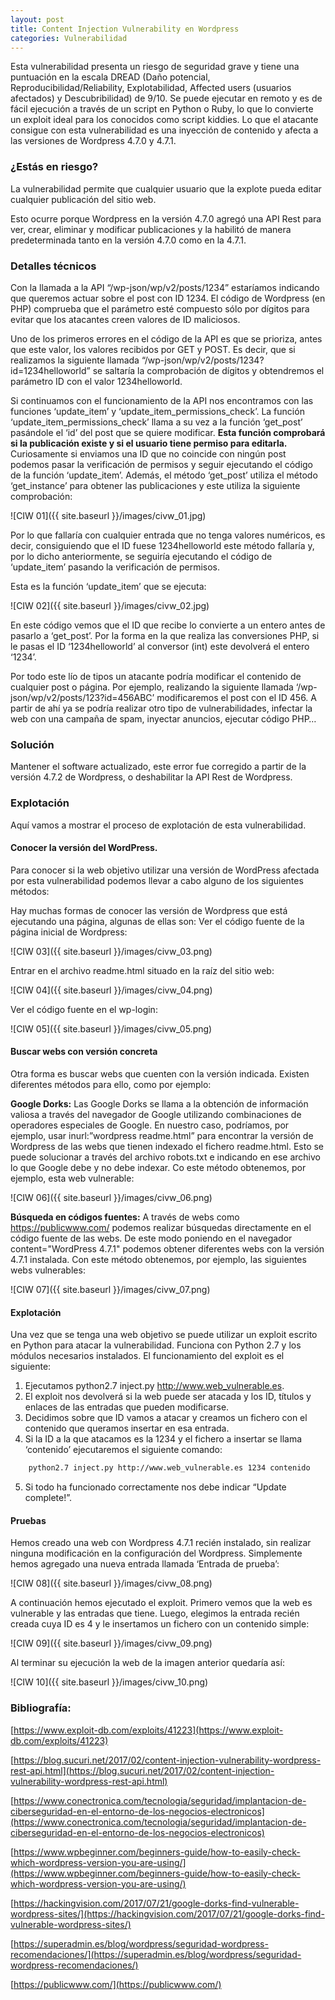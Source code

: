 ```yaml
---
layout: post
title: Content Injection Vulnerability en Wordpress
categories: Vulnerabilidad
---
```


Esta vulnerabilidad presenta un riesgo de seguridad grave y tiene una puntuación en la escala DREAD (Daño potencial, Reproducibilidad/Reliability, Explotabilidad, Affected users (usuarios afectados) y Descubribilidad) de 9/10. Se puede ejecutar en remoto y es de fácil ejecución a través de un script en Python o Ruby, lo que lo convierte un exploit ideal para los conocidos como script kiddies. Lo que el atacante consigue con esta vulnerabilidad es una inyección de contenido y afecta a las versiones de Wordpress 4.7.0 y 4.7.1. 

### ¿Estás en riesgo?

La vulnerabilidad permite que cualquier usuario que la explote pueda editar cualquier publicación del sitio web. 

Esto ocurre porque Wordpress en la versión 4.7.0 agregó una API Rest para ver, crear, eliminar y modificar publicaciones y la habilitó de manera predeterminada tanto en la versión 4.7.0 como en la 4.7.1.

### Detalles técnicos

Con la llamada a la API “/wp-json/wp/v2/posts/1234” estaríamos indicando que queremos actuar sobre el post con ID 1234. El código de Wordpress (en PHP) comprueba que el parámetro esté compuesto sólo por dígitos para evitar que los atacantes creen valores de ID maliciosos. 

Uno de los primeros errores en el código de la API es que se prioriza, antes que este valor, los valores recibidos por GET y POST. Es decir, que si realizamos la siguiente llamada “/wp-json/wp/v2/posts/1234?id=1234helloworld” se saltaría la comprobación de dígitos y obtendremos el parámetro ID con el valor 1234helloworld.

Si continuamos con el funcionamiento de la API nos encontramos con las funciones ‘update_item’ y  ‘update_item_permissions_check’. La función ‘update_item_permissions_check’ llama a su vez a la función ‘get_post’ pasándole el ‘id’ del post que se quiere modificar. **Esta función comprobará si la publicación existe y si el usuario tiene permiso para editarla.** Curiosamente si enviamos una ID que no coincide con ningún post podemos pasar la verificación de permisos y seguir ejecutando el código de la función ‘update_item’. Además, el método ‘get_post’ utiliza el método ‘get_instance’ para obtener las publicaciones y este utiliza la siguiente comprobación:

![CIW 01]({{ site.baseurl }}/images/civw_01.jpg)

Por lo que fallaría con cualquier entrada que no tenga valores numéricos, es decir, consiguiendo que el ID fuese 1234helloworld este método fallaría y, por lo dicho anteriormente, se seguiría ejecutando el código de ‘update_item’ pasando la verificación de permisos. 

Esta es la función ‘update_item’ que se ejecuta:

![CIW 02]({{ site.baseurl }}/images/civw_02.jpg)

En este código vemos que el ID que recibe lo convierte a un entero antes de pasarlo a ‘get_post’. Por la forma en la que realiza las conversiones PHP, si le pasas el ID ‘1234helloworld’ al conversor (int) este devolverá el entero ‘1234’.

Por todo este lío de tipos un atacante podría modificar el contenido de cualquier post o página. Por ejemplo, realizando la siguiente llamada ‘/wp-json/wp/v2/posts/123?id=456ABC’ modificaremos el post con el ID 456. A partir de ahí ya se podría realizar otro tipo de vulnerabilidades, infectar la web con una campaña de spam, inyectar anuncios, ejecutar código PHP… 

### Solución

Mantener el software actualizado, este error fue corregido a partir de la versión 4.7.2 de Wordpress, o deshabilitar la API Rest de Wordpress. 

### Explotación

Aquí vamos a mostrar el proceso de explotación de esta vulnerabilidad.

#### Conocer la versión del WordPress.

Para conocer si la web objetivo utilizar una versión de WordPress afectada por esta vulnerabilidad podemos llevar a cabo alguno de los siguientes métodos:

Hay muchas formas de conocer las versión de Wordpress que está ejecutando una página, algunas de ellas son:
Ver el código fuente de la página inicial de Wordpress:

![CIW 03]({{ site.baseurl }}/images/civw_03.png)

Entrar en el archivo readme.html situado en la raíz del sitio web:

![CIW 04]({{ site.baseurl }}/images/civw_04.png)

Ver el código fuente en el wp-login:

![CIW 05]({{ site.baseurl }}/images/civw_05.png)

#### Buscar webs con versión concreta

Otra forma es buscar webs que cuenten con la versión indicada. Existen diferentes métodos para ello, como por ejemplo:

**Google Dorks:** Las Google Dorks se llama a la obtención de información valiosa a través del navegador de Google utilizando combinaciones de operadores especiales de Google. En nuestro caso, podríamos, por ejemplo, usar inurl:”wordpress readme.html” para encontrar la versión de Wordpress de las webs que tienen indexado el fichero readme.html. Esto se puede solucionar a través del archivo robots.txt e indicando en ese archivo lo que Google debe y no debe indexar. Co este método obtenemos, por ejemplo, esta web vulnerable:

![CIW 06]({{ site.baseurl }}/images/civw_06.png)

**Búsqueda en códigos fuentes:** A través de webs como https://publicwww.com/ podemos realizar búsquedas directamente en el código fuente de las webs. De este modo poniendo en el navegador content="WordPress 4.7.1" podemos obtener diferentes webs con la versión 4.7.1 instalada. Con este método obtenemos, por ejemplo, las siguientes webs vulnerables:

![CIW 07]({{ site.baseurl }}/images/civw_07.png)

#### Explotación

Una vez que se tenga una web objetivo se puede utilizar un exploit escrito en Python para atacar la vulnerabilidad.  Funciona con Python 2.7 y los módulos necesarios instalados. 
El funcionamiento del exploit es el siguiente:

1. Ejecutamos python2.7 inject.py http://www.web_vulnerable.es.
2. El exploit nos devolverá si la web puede ser atacada y los ID, títulos y enlaces de las entradas que pueden modificarse. 
3. Decidimos sobre que ID vamos a atacar y creamos un fichero con el contenido que queramos insertar en esa entrada. 
4. Si la ID a la que atacamos es la 1234 y el fichero a insertar se llama ‘contenido’ ejecutaremos el siguiente comando: 
```bash
    python2.7 inject.py http://www.web_vulnerable.es 1234 contenido 
```
5. Si todo ha funcionado correctamente nos debe indicar “Update complete!”. 

#### Pruebas

Hemos creado una web con Wordpress 4.7.1 recién instalado, sin realizar ninguna modificación en la configuración del Wordpress. Simplemente hemos agregado una nueva entrada llamada ‘Entrada de prueba’:

![CIW 08]({{ site.baseurl }}/images/civw_08.png)

A continuación hemos ejecutado el exploit. Primero vemos que la web es vulnerable y las entradas que tiene. Luego, elegimos la entrada recién creada cuya ID es 4 y le insertamos un fichero con un contenido simple:

![CIW 09]({{ site.baseurl }}/images/civw_09.png)

Al terminar su ejecución la web de la imagen anterior quedaría así:

![CIW 10]({{ site.baseurl }}/images/civw_10.png)

### Bibliografía:

[https://www.exploit-db.com/exploits/41223](https://www.exploit-db.com/exploits/41223)

[https://blog.sucuri.net/2017/02/content-injection-vulnerability-wordpress-rest-api.html](https://blog.sucuri.net/2017/02/content-injection-vulnerability-wordpress-rest-api.html)

[https://www.conectronica.com/tecnologia/seguridad/implantacion-de-ciberseguridad-en-el-entorno-de-los-negocios-electronicos](https://www.conectronica.com/tecnologia/seguridad/implantacion-de-ciberseguridad-en-el-entorno-de-los-negocios-electronicos)

[https://www.wpbeginner.com/beginners-guide/how-to-easily-check-which-wordpress-version-you-are-using/](https://www.wpbeginner.com/beginners-guide/how-to-easily-check-which-wordpress-version-you-are-using/)

[https://hackingvision.com/2017/07/21/google-dorks-find-vulnerable-wordpress-sites/](https://hackingvision.com/2017/07/21/google-dorks-find-vulnerable-wordpress-sites/)

[https://superadmin.es/blog/wordpress/seguridad-wordpress-recomendaciones/](https://superadmin.es/blog/wordpress/seguridad-wordpress-recomendaciones/)

[https://publicwww.com/](https://publicwww.com/)
